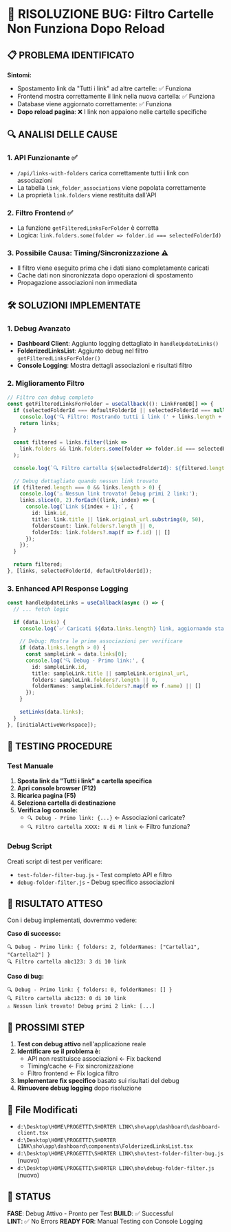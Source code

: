 # 🐛 RISOLUZIONE BUG: Filtro Cartelle Non Funziona Dopo Reload

## 📋 PROBLEMA IDENTIFICATO

**Sintomi:**
- Spostamento link da "Tutti i link" ad altre cartelle: ✅ Funziona
- Frontend mostra correttamente il link nella nuova cartella: ✅ Funziona  
- Database viene aggiornato correttamente: ✅ Funziona
- **Dopo reload pagina**: ❌ I link non appaiono nelle cartelle specifiche

## 🔍 ANALISI DELLE CAUSE

### 1. API Funzionante ✅
- `/api/links-with-folders` carica correttamente tutti i link con associazioni
- La tabella `link_folder_associations` viene popolata correttamente
- La proprietà `link.folders` viene restituita dall'API

### 2. Filtro Frontend ✅ 
- La funzione `getFilteredLinksForFolder` è corretta
- Logica: `link.folders.some(folder => folder.id === selectedFolderId)`

### 3. Possibile Causa: Timing/Sincronizzazione ⚠️
- Il filtro viene eseguito prima che i dati siano completamente caricati
- Cache dati non sincronizzata dopo operazioni di spostamento
- Propagazione associazioni non immediata

## 🛠️ SOLUZIONI IMPLEMENTATE

### 1. Debug Avanzato
- **Dashboard Client**: Aggiunto logging dettagliato in `handleUpdateLinks()`
- **FolderizedLinksList**: Aggiunto debug nel filtro `getFilteredLinksForFolder()`
- **Console Logging**: Mostra dettagli associazioni e risultati filtro

### 2. Miglioramento Filtro
```typescript
// Filtro con debug completo
const getFilteredLinksForFolder = useCallback((): LinkFromDB[] => {
  if (selectedFolderId === defaultFolderId || selectedFolderId === null) {
    console.log('🔍 Filtro: Mostrando tutti i link (' + links.length + ')');
    return links;
  }
  
  const filtered = links.filter(link => 
    link.folders && link.folders.some(folder => folder.id === selectedFolderId)
  );
  
  console.log(`🔍 Filtro cartella ${selectedFolderId}: ${filtered.length} di ${links.length} link`);
  
  // Debug dettagliato quando nessun link trovato
  if (filtered.length === 0 && links.length > 0) {
    console.log('⚠️ Nessun link trovato! Debug primi 2 link:');
    links.slice(0, 2).forEach((link, index) => {
      console.log(`Link ${index + 1}:`, {
        id: link.id,
        title: link.title || link.original_url.substring(0, 50),
        foldersCount: link.folders?.length || 0,
        folderIds: link.folders?.map(f => f.id) || []
      });
    });
  }
  
  return filtered;
}, [links, selectedFolderId, defaultFolderId]);
```

### 3. Enhanced API Response Logging
```typescript
const handleUpdateLinks = useCallback(async () => {
  // ... fetch logic
  
  if (data.links) {
    console.log(`✅ Caricati ${data.links.length} link, aggiornando stato...`);
    
    // Debug: Mostra le prime associazioni per verificare
    if (data.links.length > 0) {
      const sampleLink = data.links[0];
      console.log('🔍 Debug - Primo link:', {
        id: sampleLink.id,
        title: sampleLink.title || sampleLink.original_url,
        folders: sampleLink.folders?.length || 0,
        folderNames: sampleLink.folders?.map(f => f.name) || []
      });
    }
    
    setLinks(data.links);
  }
}, [initialActiveWorkspace]);
```

## 🧪 TESTING PROCEDURE

### Test Manuale
1. **Sposta link da "Tutti i link" a cartella specifica**
2. **Apri console browser (F12)**
3. **Ricarica pagina (F5)**
4. **Seleziona cartella di destinazione**
5. **Verifica log console:**
   - `🔍 Debug - Primo link: {...}` ← Associazioni caricate?
   - `🔍 Filtro cartella XXXX: N di M link` ← Filtro funziona?

### Debug Script
Creati script di test per verificare:
- `test-folder-filter-bug.js` - Test completo API e filtro
- `debug-folder-filter.js` - Debug specifico associazioni

## 🎯 RISULTATO ATTESO

Con i debug implementati, dovremmo vedere:

**Caso di successo:**
```
🔍 Debug - Primo link: { folders: 2, folderNames: ["Cartella1", "Cartella2"] }
🔍 Filtro cartella abc123: 3 di 10 link
```

**Caso di bug:**
```
🔍 Debug - Primo link: { folders: 0, folderNames: [] }
🔍 Filtro cartella abc123: 0 di 10 link
⚠️ Nessun link trovato! Debug primi 2 link: [...]
```

## 📝 PROSSIMI STEP

1. **Test con debug attivo** nell'applicazione reale
2. **Identificare se il problema è:**
   - API non restituisce associazioni ← Fix backend
   - Timing/cache ← Fix sincronizzazione  
   - Filtro frontend ← Fix logica filtro
3. **Implementare fix specifico** basato sui risultati del debug
4. **Rimuovere debug logging** dopo risoluzione

## 🔧 File Modificati

- `d:\Desktop\HOME\PROGETTI\SHORTER LINK\sho\app\dashboard\dashboard-client.tsx`
- `d:\Desktop\HOME\PROGETTI\SHORTER LINK\sho\app\dashboard\components\FolderizedLinksList.tsx`
- `d:\Desktop\HOME\PROGETTI\SHORTER LINK\sho\test-folder-filter-bug.js` (nuovo)
- `d:\Desktop\HOME\PROGETTI\SHORTER LINK\sho\debug-folder-filter.js` (nuovo)

## 🚀 STATUS

**FASE**: Debug Attivo - Pronto per Test
**BUILD**: ✅ Successful  
**LINT**: ✅ No Errors
**READY FOR**: Manual Testing con Console Logging
